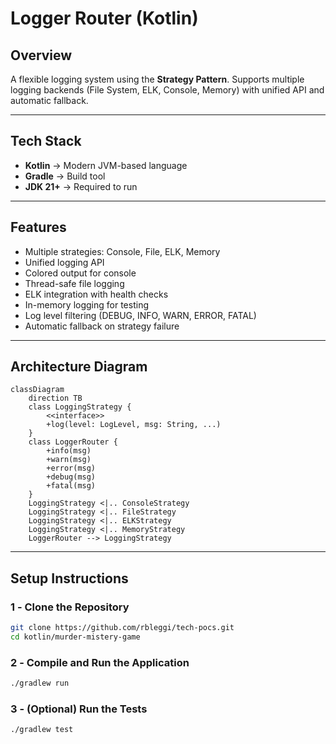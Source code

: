 # Logger Router (Kotlin)

## Overview

A flexible logging system using the **Strategy Pattern**. Supports multiple logging backends (File System, ELK, Console, Memory) with unified API and automatic fallback.

---

## Tech Stack

- **Kotlin** → Modern JVM-based language
- **Gradle** → Build tool
- **JDK 21+** → Required to run

---

## Features

- Multiple strategies: Console, File, ELK, Memory
- Unified logging API
- Colored output for console
- Thread-safe file logging
- ELK integration with health checks
- In-memory logging for testing
- Log level filtering (DEBUG, INFO, WARN, ERROR, FATAL)
- Automatic fallback on strategy failure

---

## Architecture Diagram

```mermaid
classDiagram
    direction TB
    class LoggingStrategy {
        <<interface>>
        +log(level: LogLevel, msg: String, ...)
    }
    class LoggerRouter {
        +info(msg)
        +warn(msg)
        +error(msg)
        +debug(msg)
        +fatal(msg)
    }
    LoggingStrategy <|.. ConsoleStrategy
    LoggingStrategy <|.. FileStrategy
    LoggingStrategy <|.. ELKStrategy
    LoggingStrategy <|.. MemoryStrategy
    LoggerRouter --> LoggingStrategy
```

---

## **Setup Instructions**

### **1️ - Clone the Repository**

```bash
git clone https://github.com/rbleggi/tech-pocs.git
cd kotlin/murder-mistery-game
```

### **2️ - Compile and Run the Application**

```bash
./gradlew run
```

### **3️ - (Optional) Run the Tests**

```bash
./gradlew test
```